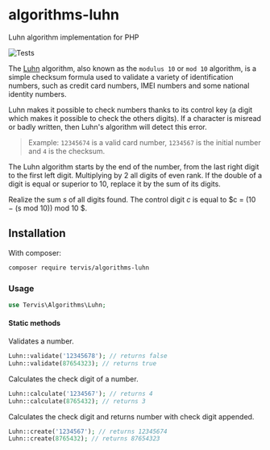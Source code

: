 # algorithms-luhn

Luhn algorithm implementation for PHP

![Tests](https://github.com/tervis/algorithms-luhn/workflows/Tests/badge.svg)

The [Luhn](https://en.wikipedia.org/wiki/Luhn_algorithm) algorithm, also known as the `modulus 10` or `mod 10` algorithm, is a simple checksum formula used to validate a variety of identification numbers, such as credit card numbers, IMEI numbers and some national identity numbers.

Luhn makes it possible to check numbers thanks to its control key (a digit which makes it possible to check the others digits). If a character is misread or badly written, then Luhn's algorithm will detect this error.


> Example: `12345674` is a valid card number, `1234567` is the initial number and `4` is the checksum.

The Luhn algorithm starts by the end of the number, from the last right digit to the first left digit. Multiplying by 2 all digits of even rank.
If the double of a digit is equal or superior to 10, replace it by the sum of its digits.

Realize the sum $s$ of all digits found. The control digit $c$ is equal to $c = (10 − (s mod 10)) mod 10 $.

## Installation
With composer:

```bash
composer require tervis/algorithms-luhn
```

### Usage

```php
use Tervis\Algorithms\Luhn;
```

#### Static methods

Validates a number.
```php
Luhn::validate('12345678'); // returns false
Luhn::validate(87654323); // returns true
```

Calculates the check digit of a number.
```php
Luhn::calculate('1234567'); // returns 4
Luhn::calculate(8765432); // returns 3
```

Calculates the check digit and returns number with check digit appended.
```php
Luhn::create('1234567'); // returns 12345674
Luhn::create(8765432); // returns 87654323
```